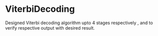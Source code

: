# ViterbiDecoding
Designed Viterbi decoding algorithm upto 4 stages respectively , and to verify respective output with desired result.
